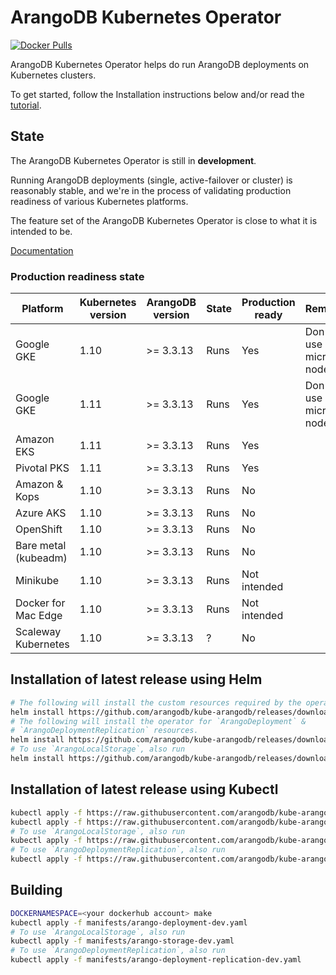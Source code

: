 # ArangoDB Kubernetes Operator

[![Docker Pulls](https://img.shields.io/docker/pulls/arangodb/kube-arangodb.svg)](https://hub.docker.com/r/arangodb/kube-arangodb/)

ArangoDB Kubernetes Operator helps do run ArangoDB deployments
on Kubernetes clusters.

To get started, follow the Installation instructions below and/or
read the [tutorial](./docs/Manual/Tutorials/Kubernetes/README.md).

## State

The ArangoDB Kubernetes Operator is still in **development**.

Running ArangoDB deployments (single, active-failover or cluster)
is reasonably stable, and we're in the process of validating
production readiness of various Kubernetes platforms.

The feature set of the ArangoDB Kubernetes Operator is close to what
it is intended to be.

[Documentation](./docs/README.md)

### Production readiness state

| Platform             | Kubernetes version | ArangoDB version | State | Production ready | Remarks               |
|----------------------|--------------------|------------------|-------|------------------|-----------------------|
| Google GKE           | 1.10               | >= 3.3.13        | Runs  | Yes              | Don't use micro nodes |
| Google GKE           | 1.11               | >= 3.3.13        | Runs  | Yes              | Don't use micro nodes |
| Amazon EKS           | 1.11               | >= 3.3.13        | Runs  | Yes              |                       |
| Pivotal PKS          | 1.11               | >= 3.3.13        | Runs  | Yes              |                       |
| Amazon & Kops        | 1.10               | >= 3.3.13        | Runs  | No               |                       |
| Azure AKS            | 1.10               | >= 3.3.13        | Runs  | No               |                       |
| OpenShift            | 1.10               | >= 3.3.13        | Runs  | No               |                       |
| Bare metal (kubeadm) | 1.10               | >= 3.3.13        | Runs  | No               |                       |
| Minikube             | 1.10               | >= 3.3.13        | Runs  | Not intended     |                       |
| Docker for Mac Edge  | 1.10               | >= 3.3.13        | Runs  | Not intended     |                       |
| Scaleway Kubernetes  | 1.10               | >= 3.3.13        | ?     | No               |                       |

## Installation of latest release using Helm

```bash
# The following will install the custom resources required by the operators.
helm install https://github.com/arangodb/kube-arangodb/releases/download/0.3.6/kube-arangodb-crd.tgz
# The following will install the operator for `ArangoDeployment` &
# `ArangoDeploymentReplication` resources.
helm install https://github.com/arangodb/kube-arangodb/releases/download/0.3.6/kube-arangodb.tgz
# To use `ArangoLocalStorage`, also run
helm install https://github.com/arangodb/kube-arangodb/releases/download/0.3.6/kube-arangodb-storage.tgz
```

## Installation of latest release using Kubectl

```bash
kubectl apply -f https://raw.githubusercontent.com/arangodb/kube-arangodb/0.3.6/manifests/arango-crd.yaml
kubectl apply -f https://raw.githubusercontent.com/arangodb/kube-arangodb/0.3.6/manifests/arango-deployment.yaml
# To use `ArangoLocalStorage`, also run
kubectl apply -f https://raw.githubusercontent.com/arangodb/kube-arangodb/0.3.6/manifests/arango-storage.yaml
# To use `ArangoDeploymentReplication`, also run
kubectl apply -f https://raw.githubusercontent.com/arangodb/kube-arangodb/0.3.6/manifests/arango-deployment-replication.yaml
```

## Building

```bash
DOCKERNAMESPACE=<your dockerhub account> make
kubectl apply -f manifests/arango-deployment-dev.yaml
# To use `ArangoLocalStorage`, also run
kubectl apply -f manifests/arango-storage-dev.yaml
# To use `ArangoDeploymentReplication`, also run
kubectl apply -f manifests/arango-deployment-replication-dev.yaml
```
